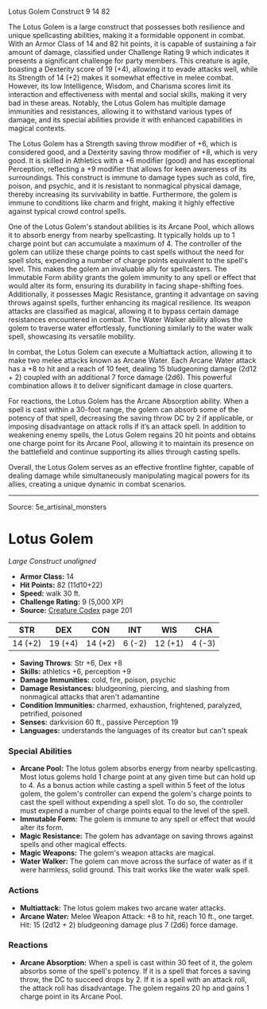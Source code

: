 <MonsterName/>Lotus Golem</MonsterName>
<CreatureType/>Construct</CreatureType>
<CR/>9</CR>
<AC/>14</AC>
<HP/>82</HP>
<summary>The Lotus Golem is a large construct that possesses both resilience and unique spellcasting abilities, making it a formidable opponent in combat. With an Armor Class of 14 and 82 hit points, it is capable of sustaining a fair amount of damage, classified under Challenge Rating 9 which indicates it presents a significant challenge for party members. This creature is agile, boasting a Dexterity score of 19 (+4), allowing it to evade attacks well, while its Strength of 14 (+2) makes it somewhat effective in melee combat. However, its low Intelligence, Wisdom, and Charisma scores limit its interaction and effectiveness with mental and social skills, making it very bad in these areas. Notably, the Lotus Golem has multiple damage immunities and resistances, allowing it to withstand various types of damage, and its special abilities provide it with enhanced capabilities in magical contexts.</summary>

<detail>

The Lotus Golem has a Strength saving throw modifier of +6, which is considered good, and a Dexterity saving throw modifier of +8, which is very good. It is skilled in Athletics with a +6 modifier (good) and has exceptional Perception, reflecting a +9 modifier that allows for keen awareness of its surroundings. This construct is immune to damage types such as cold, fire, poison, and psychic, and it is resistant to nonmagical physical damage, thereby increasing its survivability in battle. Furthermore, the golem is immune to conditions like charm and fright, making it highly effective against typical crowd control spells.

One of the Lotus Golem's standout abilities is its Arcane Pool, which allows it to absorb energy from nearby spellcasting. It typically holds up to 1 charge point but can accumulate a maximum of 4. The controller of the golem can utilize these charge points to cast spells without the need for spell slots, expending a number of charge points equivalent to the spell's level. This makes the golem an invaluable ally for spellcasters. The Immutable Form ability grants the golem immunity to any spell or effect that would alter its form, ensuring its durability in facing shape-shifting foes. Additionally, it possesses Magic Resistance, granting it advantage on saving throws against spells, further enhancing its magical resilience. Its weapon attacks are classified as magical, allowing it to bypass certain damage resistances encountered in combat. The Water Walker ability allows the golem to traverse water effortlessly, functioning similarly to the water walk spell, showcasing its versatile mobility.

In combat, the Lotus Golem can execute a Multiattack action, allowing it to make two melee attacks known as Arcane Water. Each Arcane Water attack has a +8 to hit and a reach of 10 feet, dealing 15 bludgeoning damage (2d12 + 2) coupled with an additional 7 force damage (2d6). This powerful combination allows it to deliver significant damage in close quarters.

For reactions, the Lotus Golem has the Arcane Absorption ability. When a spell is cast within a 30-foot range, the golem can absorb some of the potency of that spell, decreasing the saving throw DC by 2 if applicable, or imposing disadvantage on attack rolls if it’s an attack spell. In addition to weakening enemy spells, the Lotus Golem regains 20 hit points and obtains one charge point for its Arcane Pool, allowing it to maintain its presence on the battlefield and continue supporting its allies through casting spells.

Overall, the Lotus Golem serves as an effective frontline fighter, capable of dealing damage while simultaneously manipulating magical powers for its allies, creating a unique dynamic in combat scenarios.</detail>



---

Source: 5e_artisinal_monsters

# Lotus Golem

*Large* *Construct* *unaligned*

- **Armor Class:** 14
- **Hit Points:** 82 (11d10+22)
- **Speed:** walk 30 ft.
- **Challenge Rating:** 9 (5,000 XP)
- **Source:** [Creature Codex](https://koboldpress.com/kpstore/product/creature-codex-for-5th-edition-dnd) page 201

| STR | DEX | CON | INT | WIS | CHA |
| --- | --- | --- | --- | --- | --- |
| 14 (+2) | 19 (+4) | 14 (+2) | 6 (-2) | 12 (+1) | 4 (-3) |

- **Saving Throws**: Str +6, Dex +8
- **Skills:** athletics +6, perception +9
- **Damage Immunities:** cold, fire, poison, psychic
- **Damage Resistances:** bludgeoning, piercing, and slashing from nonmagical attacks that aren't adamantine
- **Condition Immunities:** charmed, exhaustion, frightened, paralyzed, petrified, poisoned
- **Senses:** darkvision 60 ft., passive Perception 19
- **Languages:** understands the languages of its creator but can't speak

### Special Abilities

- **Arcane Pool:** The lotus golem absorbs energy from nearby spellcasting. Most lotus golems hold 1 charge point at any given time but can hold up to 4. As a bonus action while casting a spell within 5 feet of the lotus golem, the golem's controller can expend the golem's charge points to cast the spell without expending a spell slot. To do so, the controller must expend a number of charge points equal to the level of the spell.
- **Immutable Form:** The golem is immune to any spell or effect that would alter its form.
- **Magic Resistance:** The golem has advantage on saving throws against spells and other magical effects.
- **Magic Weapons:** The golem's weapon attacks are magical.
- **Water Walker:** The golem can move across the surface of water as if it were harmless, solid ground. This trait works like the water walk spell.

### Actions

- **Multiattack:** The lotus golem makes two arcane water attacks.
- **Arcane Water:** Melee Weapon Attack: +8 to hit, reach 10 ft., one target. Hit: 15 (2d12 + 2) bludgeoning damage plus 7 (2d6) force damage.

### Reactions

- **Arcane Absorption:** When a spell is cast within 30 feet of it, the golem absorbs some of the spell's potency. If it is a spell that forces a saving throw, the DC to succeed drops by 2. If it is a spell with an attack roll, the attack roll has disadvantage. The golem regains 20 hp and gains 1 charge point in its Arcane Pool.




